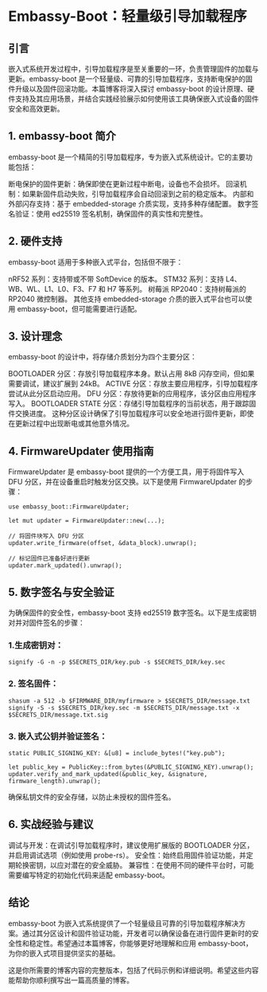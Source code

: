 # Embassy-Boot：轻量级引导加载程序
## 引言
嵌入式系统开发过程中，引导加载程序是至关重要的一环，负责管理固件的加载与更新。embassy-boot 是一个轻量级、可靠的引导加载程序，支持断电保护的固件升级以及固件回滚功能。本篇博客将深入探讨 embassy-boot 的设计原理、硬件支持及其应用场景，并结合实践经验展示如何使用该工具确保嵌入式设备的固件安全和高效更新。

## 1. embassy-boot 简介
embassy-boot 是一个精简的引导加载程序，专为嵌入式系统设计。它的主要功能包括：

断电保护的固件更新：确保即使在更新过程中断电，设备也不会损坏。
回滚机制：如果新固件启动失败，引导加载程序会自动回滚到之前的稳定版本。
内部和外部闪存支持：基于 embedded-storage 介质实现，支持多种存储配置。
数字签名验证：使用 ed25519 签名机制，确保固件的真实性和完整性。
## 2. 硬件支持
embassy-boot 适用于多种嵌入式平台，包括但不限于：

nRF52 系列：支持带或不带 SoftDevice 的版本。
STM32 系列：支持 L4、WB、WL、L1、L0、F3、F7 和 H7 等系列。
树莓派 RP2040：支持树莓派的 RP2040 微控制器。
其他支持 embedded-storage 介质的嵌入式平台也可以使用 embassy-boot，但可能需要进行适配。

## 3. 设计理念
embassy-boot 的设计中，将存储介质划分为四个主要分区：

BOOTLOADER 分区：存放引导加载程序本身。默认占用 8kB 闪存空间，但如果需要调试，建议扩展到 24kB。
ACTIVE 分区：存放主要应用程序，引导加载程序尝试从此分区启动应用。
DFU 分区：存放待更新的应用程序，该分区由应用程序写入。
BOOTLOADER STATE 分区：存储引导加载程序的当前状态，用于跟踪固件交换进度。
这种分区设计确保了引导加载程序可以安全地进行固件更新，即使在更新过程中出现断电或其他意外情况。

## 4. FirmwareUpdater 使用指南
FirmwareUpdater 是 embassy-boot 提供的一个方便工具，用于将固件写入 DFU 分区，并在设备重启时触发分区交换。以下是使用 FirmwareUpdater 的步骤：
```
use embassy_boot::FirmwareUpdater;
 
let mut updater = FirmwareUpdater::new(...);
 
// 将固件块写入 DFU 分区
updater.write_firmware(offset, &data_block).unwrap();
 
// 标记固件已准备好进行更新
updater.mark_updated().unwrap();
```
## 5. 数字签名与安全验证
为确保固件的安全性，embassy-boot 支持 ed25519 数字签名。以下是生成密钥对并对固件签名的步骤：

### 1.生成密钥对：
```
signify -G -n -p $SECRETS_DIR/key.pub -s $SECRETS_DIR/key.sec
```
### 2. 签名固件：
```
shasum -a 512 -b $FIRMWARE_DIR/myfirmware > $SECRETS_DIR/message.txt
signify -S -s $SECRETS_DIR/key.sec -m $SECRETS_DIR/message.txt -x $SECRETS_DIR/message.txt.sig
```
### 3. 嵌入式公钥并验证签名：
```
static PUBLIC_SIGNING_KEY: &[u8] = include_bytes!("key.pub");
 
let public_key = PublicKey::from_bytes(&PUBLIC_SIGNING_KEY).unwrap();
updater.verify_and_mark_updated(&public_key, &signature, firmware_length).unwrap();
```
确保私钥文件的安全存储，以防止未授权的固件签名。

## 6. 实战经验与建议
调试与开发：在调试引导加载程序时，建议使用扩展版的 BOOTLOADER 分区，并启用调试选项（例如使用 probe-rs）。
安全性：始终启用固件验证功能，并定期轮换密钥，以应对潜在的安全威胁。
兼容性：在使用不同的硬件平台时，可能需要编写特定的初始化代码来适配 embassy-boot。
## 结论
embassy-boot 为嵌入式系统提供了一个轻量级且可靠的引导加载程序解决方案。通过其分区设计和固件验证功能，开发者可以确保设备在进行固件更新时的安全性和稳定性。希望通过本篇博客，你能够更好地理解和应用 embassy-boot，为你的嵌入式项目提供坚实的基础。

这是你所需要的博客内容的完整版本，包括了代码示例和详细说明。希望这些内容能帮助你顺利撰写出一篇高质量的博客。

